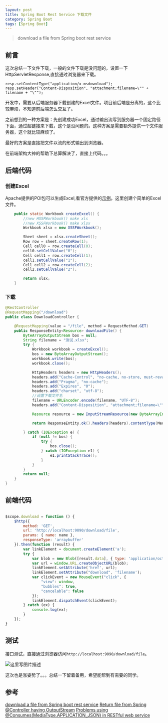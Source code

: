 ```yaml
---
layout: post
title: Spring Boot Rest Service 下载文件
category: Spring Boot 
tags: [Spring Boot]
---
```


>download a file from Spring boot rest service

## 前言

 这次总结一下文件下载，一般的文件下载是没问题的，设置一下HttpServletResponse,直接通过浏览器来下载。
 
`resp.setContentType("application/x-msdownload");`
`resp.setHeader("Content-Disposition", "attachment;filename=\"" + filename + "\"");`

开发中，需要从后端服务器下载创建的Excel文件。项目前后端是分离的，这个比较麻烦，不知道前后端怎么交互了。

之前想到的一种方案是：先创建成功Excel，通过输出流写到服务器一个固定路径下面，通过超链接来下载，这个是没问题的。这种方案是需要额外提供一个文件服务器，这个就比较麻烦了。

最好的方案是直接把文件以流的形式输出到浏览器。

在前端架构大神的帮助下总算解决了，直接上代码。。。

## 后端代码

### 创建Excel
Apache提供的POI包可以生成Excel,看官方提供的[示例](http://poi.apache.org/spreadsheet/converting.html)。这里创建个简单的Excel文件。

```java
	public static Workbook createExcel() {
		//new HSSFWorkbook() make xls
		//new XSSFWorkbook() make xlsx
		Workbook xlsx = new XSSFWorkbook();

		Sheet sheet = xlsx.createSheet();
		Row row = sheet.createRow(1);
		Cell cell0 = row.createCell(0);
		cell0.setCellValue("0");
		Cell cell1 = row.createCell(1);
		cell1.setCellValue("1");
		Cell cell2 = row.createCell(2);
		cell2.setCellValue("2");

		return xlsx;
	}
```

### 下载

```java
@RestController
@RequestMapping("/download")
public class DownloadController {

	@RequestMapping(value = "/file", method = RequestMethod.GET)
	public ResponseEntity<Resource> downloadFile() {
		ByteArrayOutputStream bos = null;
		String filename = "测试.xlsx";
		try {
			Workbook workbook = createExcel();
			bos = new ByteArrayOutputStream();
			workbook.write(bos);
			workbook.close();

			HttpHeaders headers = new HttpHeaders();
			headers.add("Cache-Control", "no-cache, no-store, must-revalidate");
			headers.add("Pragma", "no-cache");
			headers.add("Expires", "0");
			headers.add("charset", "utf-8");
			//设置下载文件名
			filename = URLEncoder.encode(filename, "UTF-8");
			headers.add("Content-Disposition", "attachment;filename=\"" + filename + "\"");

			Resource resource = new InputStreamResource(new ByteArrayInputStream(bos.toByteArray()));

			return ResponseEntity.ok().headers(headers).contentType(MediaType.parseMediaType("application/x-msdownload")).body(resource);

		} catch (IOException e) {
			if (null != bos) {
				try {
					bos.close();
				} catch (IOException e1) {
					e1.printStackTrace();
				}
			}
		}
		return null;
	}
}
```

## 前端代码

```javascript

$scope.download = function () {
    $http({
        method: 'GET',
        url: 'http://localhost:9090/download/file',
        params: { name: name },
        responseType: 'arraybuffer'
    }).then(function (result) {
        var linkElement = document.createElement('a');
        try {
            var blob = new Blob([result.data], { type: 'application/octet-stream' });
            var url = window.URL.createObjectURL(blob);
            linkElement.setAttribute('href', url);
            linkElement.setAttribute("download", 'filename');
            var clickEvent = new MouseEvent("click", {
                "view": window,
                "bubbles": true,
                "cancelable": false
            });
            linkElement.dispatchEvent(clickEvent);
        } catch (ex) {
            console.log(ex);
        }
    });
}

```

## 测试

接口测试，直接通过浏览器访问`http://localhost:9090/download/file`。

![这里写图片描述](http://img.blog.csdn.net/20170420120227020?watermark/2/text/aHR0cDovL2Jsb2cuY3Nkbi5uZXQvUmlja3lJVA==/font/5a6L5L2T/fontsize/400/fill/I0JBQkFCMA==/dissolve/70/gravity/SouthEast)



这次也是涨姿势了。。。总结一下留着备用，希望能帮到有需要的同学。

## 参考
[download a file from Spring boot rest service](http://stackoverflow.com/questions/35680932/download-a-file-from-spring-boot-rest-service)
[Return file from Spring @Controller having OutputStream](http://stackoverflow.com/questions/27741283/return-file-from-spring-controller-having-outputstream)
[Problems using @Consumes(MediaType.APPLICATION_JSON) in RESTful web service](http://stackoverflow.com/questions/31105142/problems-using-consumesmediatype-application-json-in-restful-web-service)